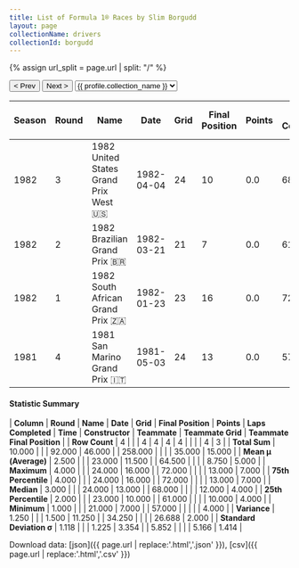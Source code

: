 ```yaml
---
title: List of Formula 1® Races by Slim Borgudd
layout: page
collectionName: drivers
collectionId: borgudd
---
```


{% assign url_split = page.url | split: "/" %}
<div id="collection-navigation">
<button onclick="selector.options[selector.selectedIndex-1].value && (window.location = selector.options[selector.selectedIndex-1].value);">&lt; Prev</button>
<button onclick="selector.options[selector.selectedIndex+1].value && (window.location = selector.options[selector.selectedIndex+1].value);">Next &gt;</button>
<select id="selector" onchange="this.options[this.selectedIndex].value && (window.location = this.options[this.selectedIndex].value);">
  {% for collectionId in site.data[page.collectionName].refs %}
    {% if collectionId == page.collectionId %}
      {% assign selected = "selected" %}
    {% else %}
      {% assign selected = "" %}
    {% endif %}
    {% assign profile = site.data[page.collectionName][collectionId].profile %}
    <option value="/f1/{{ page.collectionName }}/{{ collectionId }}/{{ url_split[4] }}" {{ selected }}>{{ profile.collection_name }}</option>
  {% endfor %}
</select>
</div>

| Season | Round | Name | Date | Grid | Final Position | Points | Laps Completed | Time | Constructor | Teammate | Teammate Grid | Teammate Final Position |
|--|--|--|--|--|--|--|--|--|--|--|--|--|
| 1982 | 3 | 1982 United States Grand Prix West 🇺🇸 | 1982-04-04 | 24 | 10 | 0.0 | 68 |   | Tyrrell 🇬🇧 | [Michele Alboreto 🇮🇹](/f1/drivers/alboreto) | 12 | 4 |
| 1982 | 2 | 1982 Brazilian Grand Prix 🇧🇷 | 1982-03-21 | 21 | 7 | 0.0 | 61 |   | Tyrrell 🇬🇧 | [Michele Alboreto 🇮🇹](/f1/drivers/alboreto) | 13 | 4 |
| 1982 | 1 | 1982 South African Grand Prix 🇿🇦 | 1982-01-23 | 23 | 16 | 0.0 | 72 |   | Tyrrell 🇬🇧 | [Michele Alboreto 🇮🇹](/f1/drivers/alboreto) | 10 | 7 |
| 1981 | 4 | 1981 San Marino Grand Prix 🇮🇹 | 1981-05-03 | 24 | 13 | 0.0 | 57 |   | ATS 🇮🇹 | [Jan Lammers 🇳🇱](/f1/drivers/lammers) | 0 | R |

#### Statistic Summary

| **Column** | **Round** | **Name** | **Date** | **Grid** | **Final Position** | **Points** | **Laps Completed** | **Time** | **Constructor** | **Teammate** | **Teammate Grid** | **Teammate Final Position** |
| **Row Count** | 4 |  |  | 4 | 4 | 4 | 4 |  |  |  | 4 | 3 |
| **Total Sum** | 10.000 |  |  | 92.000 | 46.000 |  | 258.000 |  |  |  | 35.000 | 15.000 |
| **Mean μ (Average)** | 2.500 |  |  | 23.000 | 11.500 |  | 64.500 |  |  |  | 8.750 | 5.000 |
| **Maximum** | 4.000 |  |  | 24.000 | 16.000 |  | 72.000 |  |  |  | 13.000 | 7.000 |
| **75th Percentile** | 4.000 |  |  | 24.000 | 16.000 |  | 72.000 |  |  |  | 13.000 | 7.000 |
| **Median** | 3.000 |  |  | 24.000 | 13.000 |  | 68.000 |  |  |  | 12.000 | 4.000 |
| **25th Percentile** | 2.000 |  |  | 23.000 | 10.000 |  | 61.000 |  |  |  | 10.000 | 4.000 |
| **Minimum** | 1.000 |  |  | 21.000 | 7.000 |  | 57.000 |  |  |  |  | 4.000 |
| **Variance** | 1.250 |  |  | 1.500 | 11.250 |  | 34.250 |  |  |  | 26.688 | 2.000 |
| **Standard Deviation σ** | 1.118 |  |  | 1.225 | 3.354 |  | 5.852 |  |  |  | 5.166 | 1.414 |

Download data: [json]({{ page.url | replace:'.html','.json' }}), [csv]({{ page.url | replace:'.html','.csv' }})
